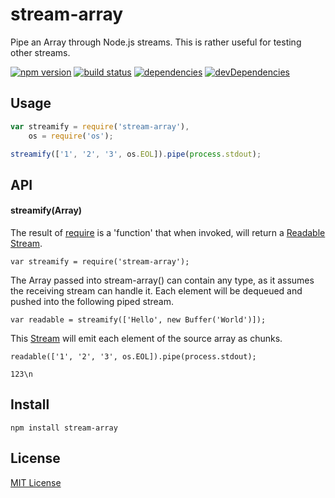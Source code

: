 # stream-array

Pipe an Array through Node.js streams. This is rather useful for testing other
streams.

[![npm version][1]][2] [![build status][3]][4] [![dependencies][5]][6] [![devDependencies][7]][8]

[//]: [![testling][9]][10]


## Usage

```js
var streamify = require('stream-array'),
    os = require('os');

streamify(['1', '2', '3', os.EOL]).pipe(process.stdout);
```


## API

#### streamify(Array)
The result of [require][13] is a 'function' that when invoked, will return a [Readable][11] [Stream][12].

```
var streamify = require('stream-array');
```

The Array passed into stream-array() can contain any type, as it assumes the receiving stream can handle it. Each element will be dequeued and pushed into the following piped stream.

```
var readable = streamify(['Hello', new Buffer('World')]);
```

This [Stream][12] will emit each element of the source array as chunks.

```
readable(['1', '2', '3', os.EOL]).pipe(process.stdout);
```

```
123\n
```

## Install

```
npm install stream-array
```

  [1]: https://badge.fury.io/js/stream-array.svg
  [2]: https://badge.fury.io/js/stream-array
  [3]: https://api.travis-ci.org/mimetnet/node-stream-array.svg
  [4]: https://travis-ci.org/mimetnet/node-stream-array
  [5]: https://david-dm.org/mimetnet/node-stream-array.svg
  [6]: https://david-dm.org/mimetnet/node-stream-array
  [7]: https://david-dm.org/mimetnet/node-stream-array/dev-status.svg?#info=devDependencies
  [8]: https://david-dm.org/mimetnet/node-stream-array/#info=devDependencies
  [//]: https://ci.testling.com/mimetnet/node-stream-array.png
  [//]: https://ci.testling.com/mimetnet/node-stream-array
  [11]: http://nodejs.org/api/stream.html#stream_class_stream_readable
  [12]: http://nodejs.org/api/stream.html#stream_stream
  [13]: http://nodejs.org/api/globals.html#globals_require

## License

[MIT License](https://github.com/mimetnet/node-stream-array/blob/master/LICENSE)

